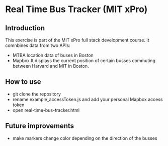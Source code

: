 # Real Time Bus Tracker (MIT xPro)
## Introduction
This exercise is part of the MIT xPro full stack development course. It comnbines data from two APIs: 
- MTBA location data of buses in Boston
- Mapbox
It displays the current position of certain busses commuting between Harvard and MIT in Boston.
## How to use
- git clone the repository
- rename example_accessToken.js and add your personal Mapbox access token
- open real-time-bus-tracker.html
## Future improvements
- make markers change color depending on the direction of the busses
